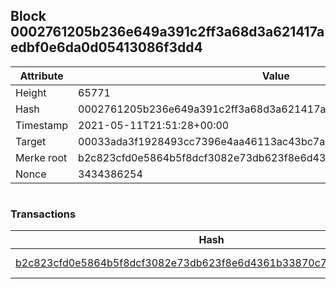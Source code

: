 ## Block 0002761205b236e649a391c2ff3a68d3a621417aedbf0e6da0d05413086f3dd4

Attribute | Value
--- | ---
Height | 65771
Hash | 0002761205b236e649a391c2ff3a68d3a621417aedbf0e6da0d05413086f3dd4
Timestamp | 2021-05-11T21:51:28+00:00
Target | 00033ada3f1928493cc7396e4aa46113ac43bc7ac52aab5d08e3934913716f64
Merke root | b2c823cfd0e5864b5f8dcf3082e73db623f8e6d4361b33870c738e4a10321cda
Nonce | 3434386254

```

```

### Transactions

Hash | Amount
--- | ---
[b2c823cfd0e5864b5f8dcf3082e73db623f8e6d4361b33870c738e4a10321cda](b2c823cfd0e5864b5f8dcf3082e73db623f8e6d4361b33870c738e4a10321cda.md) | 10.00000000 SKEPTI 
